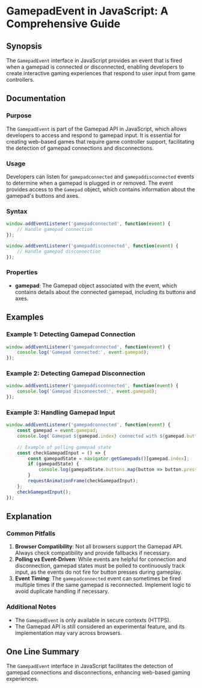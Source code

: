 <!--
Meta Description: # GamepadEvent in JavaScript: A Comprehensive Guide ## Synopsis The `GamepadEvent` interface in JavaScript provides an event that is fired when a game...
Meta Keywords: gamepad, event, javascript, gamepadevent, gamepadconnected
-->

# GamepadEvent in JavaScript: A Comprehensive Guide

## Synopsis
The `GamepadEvent` interface in JavaScript provides an event that is fired when a gamepad is connected or disconnected, enabling developers to create interactive gaming experiences that respond to user input from game controllers.

## Documentation

### Purpose
The `GamepadEvent` is part of the Gamepad API in JavaScript, which allows developers to access and respond to gamepad input. It is essential for creating web-based games that require game controller support, facilitating the detection of gamepad connections and disconnections.

### Usage
Developers can listen for `gamepadconnected` and `gamepaddisconnected` events to determine when a gamepad is plugged in or removed. The event provides access to the `Gamepad` object, which contains information about the gamepad's buttons and axes.

### Syntax
```javascript
window.addEventListener('gamepadconnected', function(event) {
    // Handle gamepad connection
});

window.addEventListener('gamepaddisconnected', function(event) {
    // Handle gamepad disconnection
});
```

### Properties
- **gamepad**: The Gamepad object associated with the event, which contains details about the connected gamepad, including its buttons and axes.

## Examples

### Example 1: Detecting Gamepad Connection
```javascript
window.addEventListener('gamepadconnected', function(event) {
    console.log('Gamepad connected:', event.gamepad);
});
```

### Example 2: Detecting Gamepad Disconnection
```javascript
window.addEventListener('gamepaddisconnected', function(event) {
    console.log('Gamepad disconnected:', event.gamepad);
});
```

### Example 3: Handling Gamepad Input
```javascript
window.addEventListener('gamepadconnected', function(event) {
    const gamepad = event.gamepad;
    console.log(`Gamepad ${gamepad.index} connected with ${gamepad.buttons.length} buttons.`);
    
    // Example of polling gamepad state
    const checkGamepadInput = () => {
        const gamepadState = navigator.getGamepads()[gamepad.index];
        if (gamepadState) {
            console.log(gamepadState.buttons.map(button => button.pressed));
        }
        requestAnimationFrame(checkGamepadInput);
    };
    checkGamepadInput();
});
```

## Explanation
### Common Pitfalls
1. **Browser Compatibility**: Not all browsers support the Gamepad API. Always check compatibility and provide fallbacks if necessary.
2. **Polling vs Event-Driven**: While events are helpful for connection and disconnection, gamepad states must be polled to continuously track input, as the events do not fire for button presses during gameplay.
3. **Event Timing**: The `gamepadconnected` event can sometimes be fired multiple times if the same gamepad is reconnected. Implement logic to avoid duplicate handling if necessary.

### Additional Notes
- The `GamepadEvent` is only available in secure contexts (HTTPS).
- The Gamepad API is still considered an experimental feature, and its implementation may vary across browsers.

## One Line Summary
The `GamepadEvent` interface in JavaScript facilitates the detection of gamepad connections and disconnections, enhancing web-based gaming experiences.